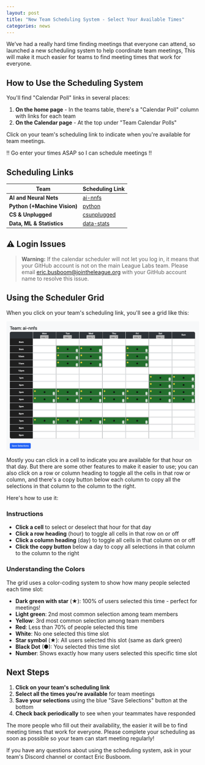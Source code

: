 ```yaml
---
layout: post
title: "New Team Scheduling System - Select Your Available Times"
categories: news
---
```


We’ve had a really hard time finding meetings that everyone can attend, so
launched a new scheduling system to help coordinate team meetings, This will
make it much easier for teams to find meeting times that work for everyone.

## How to Use the Scheduling System

You'll find "Calendar Poll" links in several places:

1. **On the home page** - In the teams table, there's a "Calendar Poll" column
   with links for each team
2. **On the Calendar page** - At the top under "Team Calendar Polls"

Click on your team's scheduling link to indicate when you're available for team
meetings.

‼️ Go enter your times ASAP so I can schedule meetings ‼️


##  Scheduling Links

| Team | Scheduling Link |
|------|----------------|
| **AI and Neural Nets** | [ai-nnfs](https://schedule.jtlapp.net/ai-nnfs/) |
| **Python (+Machine Vision)** | [python](https://schedule.jtlapp.net/python/) |
| **CS & Unplugged** | [csunplugged](https://schedule.jtlapp.net/csunplugged/) |
| **Data, ML & Statistics** | [data-stats](https://schedule.jtlapp.net/data-stats/) |

## ⚠️ Login Issues

> **Warning:** If the calendar scheduler will not let you log in, it means that
> your GitHub account is not on the main League Labs team. Please email
> [eric.busboom@jointheleague.org](mailto:eric.busboom@jointheleague.org) with your GitHub account name to resolve this
> issue.


## Using the Scheduler Grid

When you click on your team's scheduling link, you'll see a grid like this:

![Scheduler Grid](/images/scheduler-grid.png)

Mostly you can click in a cell to indicate you are available for that hour on that
day. But there are some other features to make it easier to use; you can also
click on a row or column heading to toggle all the cells in that row or column, and
there's a copy button below each column to copy all the selections in that column to
the column to the right.

Here's how to use it:

### Instructions
- **Click a cell** to select or deselect that hour for that day
- **Click a row heading** (hour) to toggle all cells in that row on or off  
- **Click a column heading** (day) to toggle all cells in that column on or off
- **Click the copy button** below a day to copy all selections in that column to
  the column to the right

### Understanding the Colors

The grid uses a color-coding system to show how many people selected each time slot:

- **Dark green with star** (★): 100% of users selected this time - perfect for meetings!
- **Light green**: 2nd most common selection among team members
- **Yellow**: 3rd most common selection among team members  
- **Red**: Less than 70% of people selected this time
- **White**: No one selected this time slot
- **Star symbol** (★): All users selected this slot (same as dark green)
- **Black Dot** (●): You selected this time slot
- **Number**: Shows exactly how many users selected this specific time slot


## Next Steps

1. **Click on your team's scheduling link**
2. **Select all the times you're available** for team meetings
3. **Save your selections** using the blue "Save Selections" button at the bottom
4. **Check back periodically** to see when your teammates have responded

The more people who fill out their availability, the easier it will be to find meeting times that work for everyone. Please complete your scheduling as soon as possible so your team can start meeting regularly!

If you have any questions about using the scheduling system, ask in your team's Discord channel or contact Eric Busboom.
